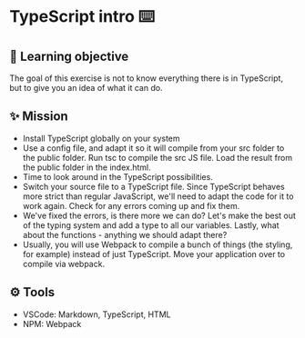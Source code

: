 # TypeScript intro ⌨️ 

## 📌 Learning objective 

The goal of this exercise is not to know everything there is in TypeScript, but to give you an idea of what it can do.

## ✨ Mission 

* Install TypeScript globally on your system
* Use a config file, and adapt it so it will compile from your src folder to the public folder. Run tsc to compile the src JS file. Load the result from the public folder in the index.html.
* Time to look around in the TypeScript possibilities.
* Switch your source file to a TypeScript file. Since TypeScript behaves more strict than regular JavaScript, we'll need to adapt the code for it to work again. Check for any errors coming up and fix them.
* We've fixed the errors, is there more we can do? Let's make the best out of the typing system and add a type to all our variables. Lastly, what about the functions - anything we should adapt there?
* Usually, you will use Webpack to compile a bunch of things (the styling, for example) instead of just TypeScript. Move your application over to compile via webpack.


## ⚙️ Tools 

* VSCode: Markdown, TypeScript, HTML 
* NPM: Webpack